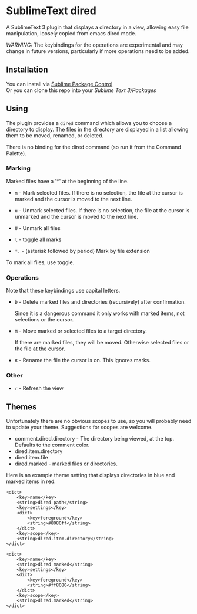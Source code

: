 # SublimeText dired

A SublimeText 3 plugin that displays a directory in a view, allowing easy file manipulation,
loosely copied from emacs dired mode.

*WARNING:* The keybindings for the operations are experimental and may change in future
versions, particularly if more operations need to be added.

## Installation

You can install via [Sublime Package Control](http://wbond.net/sublime_packages/package_control)  
Or you can clone this repo into your *Sublime Text 3/Packages*

## Using

The plugin provides a `dired` command which allows you to choose a directory to display.  The
files in the directory are displayed in a list allowing them to be moved, renamed, or deleted.

There is no binding for the dired command (so run it from the Command Palette).

### Marking

Marked files have a '*' at the beginning of the line.

* `m` - Mark selected files.  If there is no selection, the file at the cursor
  is marked and the cursor is moved to the next line.

* `u` - Unmark selected files.  If there is no selection, the file at the cursor
  is unmarked and the cursor is moved to the next line.

* `U` - Unmark all files

* `t` - toggle all marks

* `*.` - (asterisk followed by period) Mark by file extension

To mark all files, use toggle.

### Operations

Note that these keybindings use capital letters.

* `D` - Delete marked files and directories (recursively) after confirmation.

  Since it is a dangerous command it only works with marked items, not selections or the
  cursor.

* `M` - Move marked or selected files to a target directory.

  If there are marked files, they will be moved.  Otherwise selected files or the file at the
  cursor.

* `R` - Rename the file the cursor is on.  This ignores marks.

### Other

* `r` - Refresh the view

## Themes

Unfortunately there are no obvious scopes to use, so you will probably need to update your
theme.  Suggestions for scopes are welcome.

* comment.dired.directory - The directory being viewed, at the top.  Defaults to the comment color.
* dired.item.directory
* dired.item.file
* dired.marked - marked files or directories.

Here is an example theme setting that displays directories in blue and marked items in red:

    <dict>
        <key>name</key>
        <string>dired path</string>
        <key>settings</key>
        <dict>
            <key>foreground</key>
            <string>#8080ff</string>
        </dict>
        <key>scope</key>
        <string>dired.item.directory</string>
    </dict>

    <dict>
        <key>name</key>
        <string>dired marked</string>
        <key>settings</key>
        <dict>
            <key>foreground</key>
            <string>#ff8080</string>
        </dict>
        <key>scope</key>
        <string>dired.marked</string>
    </dict>
